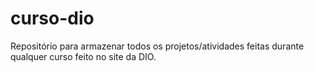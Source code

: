 # curso-dio
Repositório para armazenar todos os projetos/atividades feitas durante qualquer curso feito no site da DIO.

